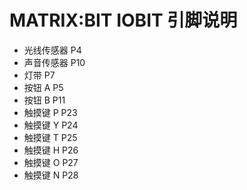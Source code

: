 # MATRIX:BIT IOBIT 引脚说明

- 光线传感器 P4
- 声音传感器 P10
- 灯带   P7
- 按钮 A P5
- 按钮 B P11
- 触摸键 P P23
- 触摸键 Y P24
- 触摸键 T P25
- 触摸键 H P26
- 触摸键 O P27
- 触摸键 N P28
